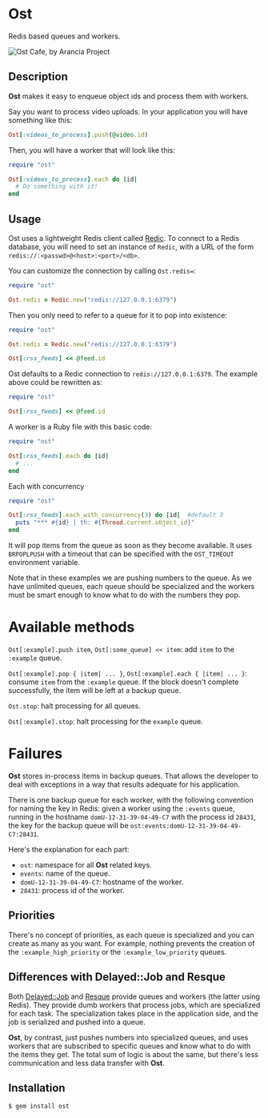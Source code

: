 Ost
===

Redis based queues and workers.

![Ost Cafe, by Arancia Project](http://farm4.static.flickr.com/3255/3161710005_36566b8a9e.jpg)

Description
-----------

**Ost** makes it easy to enqueue object ids and process them with
workers.

Say you want to process video uploads. In your application you will
have something like this:

``` ruby
Ost[:videos_to_process].push(@video.id)
```

Then, you will have a worker that will look like this:

``` ruby
require "ost"

Ost[:videos_to_process].each do |id|
  # Do something with it!
end
```

Usage
-----

Ost uses a lightweight Redis client called [Redic][redic]. To connect to
a Redis database, you will need to set an instance of `Redic`, with a URL
of the form `redis://:<passwd>@<host>:<port>/<db>`.

You can customize the connection by calling `Ost.redis=`:

``` ruby
require "ost"

Ost.redis = Redic.new("redis://127.0.0.1:6379")
```

Then you only need to refer to a queue for it to pop into existence:

``` ruby
require "ost"

Ost.redis = Redic.new("redis://127.0.0.1:6379")

Ost[:rss_feeds] << @feed.id
```

Ost defaults to a Redic connection to `redis://127.0.0.1:6379`. The example
above could be rewritten as:

``` ruby
require "ost"

Ost[:rss_feeds] << @feed.id
```

A worker is a Ruby file with this basic code:

``` ruby
require "ost"

Ost[:rss_feeds].each do |id|
  # ...
end
```

Each with concurrency

``` ruby
require "ost"

Ost[:rss_feeds].each_with_concurrency(3) do |id|  #default 3
  puts "*** #{id} | th: #{Thread.current.object_id}"
end
```

It will pop items from the queue as soon as they become available. It
uses `BRPOPLPUSH` with a timeout that can be specified with the
`OST_TIMEOUT` environment variable.

Note that in these examples we are pushing numbers to the queue. As
we have unlimited queues, each queue should be specialized and the
workers must be smart enough to know what to do with the numbers they
pop.

Available methods
=================

`Ost[:example].push item`, `Ost[:some_queue] << item`: add `item` to
the `:example` queue.

`Ost[:example].pop { |item| ... }`, `Ost[:example].each { |item| ...
}`: consume `item` from the `:example` queue. If the block doesn't
complete successfully, the item will be left at a backup queue.

`Ost.stop`: halt processing for all queues.

`Ost[:example].stop`: halt processing for the `example` queue.

Failures
========

**Ost** stores in-process items in backup queues. That allows the
developer to deal with exceptions in a way that results adequate
for his application.

There is one backup queue for each worker, with the following
convention for naming the key in Redis: given a worker using the
`:events` queue, running in the hostname `domU-12-31-39-04-49-C7`
with the process id `28431`, the key for the backup queue will be
`ost:events:domU-12-31-39-04-49-C7:28431`.

Here's the explanation for each part:

* `ost`: namespace for all **Ost** related keys.
* `events`: name of the queue.
* `domU-12-31-39-04-49-C7`: hostname of the worker.
* `28431`: process id of the worker.

Priorities
----------

There's no concept of priorities, as each queue is specialized and you
can create as many as you want. For example, nothing prevents the
creation of the `:example_high_priority` or the
`:example_low_priority` queues.

Differences with Delayed::Job and Resque
----------------------------------------

Both [Delayed::Job](http://github.com/tobi/delayed_job) and
[Resque](http://github.com/defunkt/resque) provide queues and workers
(the latter using Redis). They provide dumb workers that process jobs,
which are specialized for each task. The specialization takes place
in the application side, and the job is serialized and pushed into a
queue.

**Ost**, by contrast, just pushes numbers into specialized queues, and
uses workers that are subscribed to specific queues and know what to
do with the items they get. The total sum of logic is about the same,
but there's less communication and less data transfer with **Ost**.

Installation
------------

    $ gem install ost

[redic]: https://github.com/amakawa/redic
